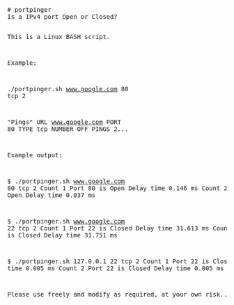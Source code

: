 <HTML>
  <BODY>
    <pre>
# portpinger
Is a IPv4 port Open or Closed?

This is a Linux BASH script.

Example:

./portpinger.sh www.google.com 80 tcp 2

"Pings" URL www.google.com PORT 80 TYPE tcp NUMBER OFF PINGS 2...

Example output:

$ ./portpinger.sh www.google.com 80 tcp 2
Count 1 Port 80 is Open Delay time 0.146 ms
Count 2 Port 80 is Open Delay time 0.037 ms

$ ./portpinger.sh www.google.com 22 tcp 2
Count 1 Port 22 is Closed Delay time 31.613 ms
Count 2 Port 22 is Closed Delay time 31.751 ms

$ ./portpinger.sh 127.0.0.1 22 tcp 2
Count 1 Port 22 is Closed Delay time 0.005 ms
Count 2 Port 22 is Closed Delay time 0.005 ms


Please use freely and modify as required, at your own risk...

  </BODY>
</HTML>
